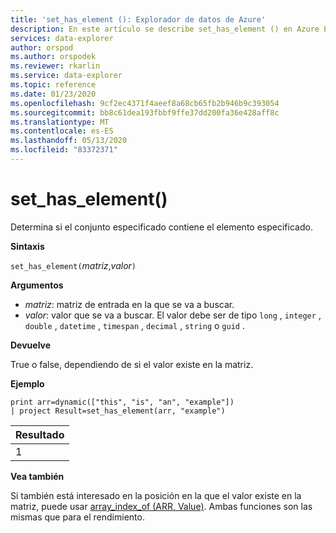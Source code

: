 ```yaml
---
title: 'set_has_element (): Explorador de datos de Azure'
description: En este artículo se describe set_has_element () en Azure Explorador de datos.
services: data-explorer
author: orspod
ms.author: orspodek
ms.reviewer: rkarlin
ms.service: data-explorer
ms.topic: reference
ms.date: 01/23/2020
ms.openlocfilehash: 9cf2ec4371f4aeef8a68cb65fb2b946b9c393054
ms.sourcegitcommit: bb8c61dea193fbbf9ffe37dd200fa36e428aff8c
ms.translationtype: MT
ms.contentlocale: es-ES
ms.lasthandoff: 05/13/2020
ms.locfileid: "83372371"
---
```

# <a name="set_has_element"></a>set_has_element()

Determina si el conjunto especificado contiene el elemento especificado.

**Sintaxis**

`set_has_element(`*matriz*,*valor*`)`

**Argumentos**

* *matriz*: matriz de entrada en la que se va a buscar.
* *valor*: valor que se va a buscar. El valor debe ser de tipo `long` , `integer` , `double` , `datetime` , `timespan` , `decimal` , `string` o `guid` .

**Devuelve**

True o false, dependiendo de si el valor existe en la matriz.

**Ejemplo**

<!-- csl: https://help.kusto.windows.net:443/Samples -->
```kusto
print arr=dynamic(["this", "is", "an", "example"]) 
| project Result=set_has_element(arr, "example")
```

|Resultado|
|---|
|1|

**Vea también**

Si también está interesado en la posición en la que el valor existe en la matriz, puede usar [array_index_of (ARR, Value)](arrayindexoffunction.md). Ambas funciones son las mismas que para el rendimiento.
